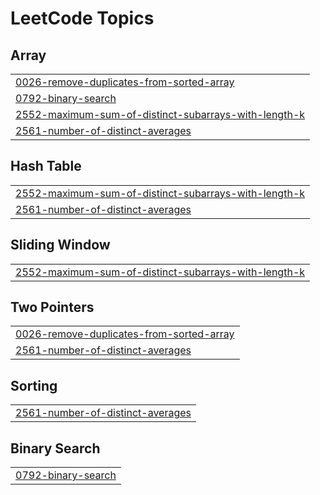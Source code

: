 

<!---LeetCode Topics Start-->
# LeetCode Topics
## Array
|  |
| ------- |
| [0026-remove-duplicates-from-sorted-array](https://github.com/kisho1131/dsa-leetcode/tree/master/0026-remove-duplicates-from-sorted-array) |
| [0792-binary-search](https://github.com/kisho1131/dsa-leetcode/tree/master/0792-binary-search) |
| [2552-maximum-sum-of-distinct-subarrays-with-length-k](https://github.com/kisho1131/dsa-leetcode/tree/master/2552-maximum-sum-of-distinct-subarrays-with-length-k) |
| [2561-number-of-distinct-averages](https://github.com/kisho1131/dsa-leetcode/tree/master/2561-number-of-distinct-averages) |
## Hash Table
|  |
| ------- |
| [2552-maximum-sum-of-distinct-subarrays-with-length-k](https://github.com/kisho1131/dsa-leetcode/tree/master/2552-maximum-sum-of-distinct-subarrays-with-length-k) |
| [2561-number-of-distinct-averages](https://github.com/kisho1131/dsa-leetcode/tree/master/2561-number-of-distinct-averages) |
## Sliding Window
|  |
| ------- |
| [2552-maximum-sum-of-distinct-subarrays-with-length-k](https://github.com/kisho1131/dsa-leetcode/tree/master/2552-maximum-sum-of-distinct-subarrays-with-length-k) |
## Two Pointers
|  |
| ------- |
| [0026-remove-duplicates-from-sorted-array](https://github.com/kisho1131/dsa-leetcode/tree/master/0026-remove-duplicates-from-sorted-array) |
| [2561-number-of-distinct-averages](https://github.com/kisho1131/dsa-leetcode/tree/master/2561-number-of-distinct-averages) |
## Sorting
|  |
| ------- |
| [2561-number-of-distinct-averages](https://github.com/kisho1131/dsa-leetcode/tree/master/2561-number-of-distinct-averages) |
## Binary Search
|  |
| ------- |
| [0792-binary-search](https://github.com/kisho1131/dsa-leetcode/tree/master/0792-binary-search) |
<!---LeetCode Topics End-->